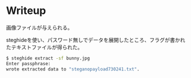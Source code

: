 # Writeup

画像ファイルが与えられる。

steghideを使い、パスワード無しでデータを展開したところ、フラグが書かれたテキストファイルが得られた。

```bash
$ steghide extract -sf bunny.jpg
Enter passphrase:
wrote extracted data to "steganopayload730241.txt".
```

<!-- flag{Carr0t} -->
